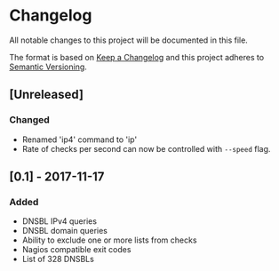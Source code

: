 # Changelog
All notable changes to this project will be documented in this file.

The format is based on [Keep a Changelog](http://keepachangelog.com/en/1.0.0/)
and this project adheres to [Semantic Versioning](http://semver.org/spec/v2.0.0.html).

## [Unreleased]
### Changed
- Renamed 'ip4' command to 'ip'
- Rate of checks per second can now be controlled with `--speed` flag.

## [0.1] - 2017-11-17
### Added
- DNSBL IPv4 queries
- DNSBL domain queries
- Ability to exclude one or more lists from checks
- Nagios compatible exit codes
- List of 328 DNSBLs
